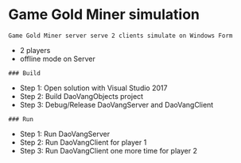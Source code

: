 # Game Gold Miner simulation
```
Game Gold Miner server serve 2 clients simulate on Windows Form
```
- 2 players
- offline mode on Server
```
### Build
```
- Step 1: Open solution with Visual Studio 2017
- Step 2: Build DaoVangObjects project
- Step 3: Debug/Release DaoVangServer and DaoVangClient
```
### Run
```
- Step 1: Run DaoVangServer
- Step 2: Run DaoVangClient for player 1
- Step 3: Run DaoVangClient one more time for player 2
